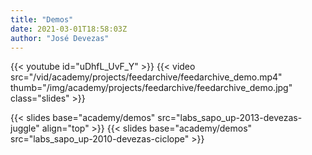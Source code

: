 ```yaml
---
title: "Demos"
date: 2021-03-01T18:58:03Z
author: "José Devezas"
---
```


{{< youtube id="uDhfL_UvF_Y" >}}
{{< video src="/vid/academy/projects/feedarchive/feedarchive_demo.mp4" thumb="/img/academy/projects/feedarchive/feedarchive_demo.jpg" class="slides" >}}

{{< slides base="academy/demos" src="labs_sapo_up-2013-devezas-juggle" align="top" >}}
{{< slides base="academy/demos" src="labs_sapo_up-2010-devezas-ciclope" >}}
